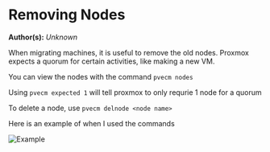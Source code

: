 # Removing Nodes
**Author(s):** 
*Unknown* 

When migrating machines, it is useful to remove the old nodes.
Proxmox expects a quorum for certain activities, like making a new VM.

You can view the nodes with the command `pvecm nodes`

Using `pvecm expected 1` will tell proxmox to only requrie 1 node for a quorum

To delete a node, use `pvecm delnode <node name>`

Here is an example of when I used the commands

![Example](Images/removing_nodes.png)